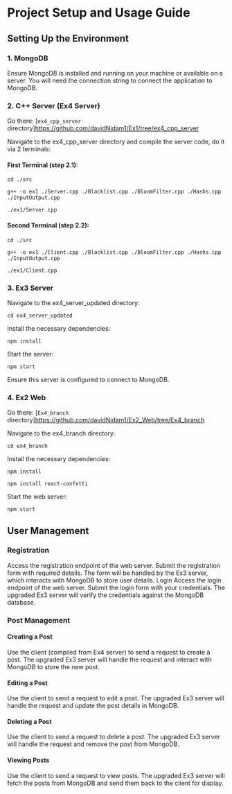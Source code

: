 # Project Setup and Usage Guide


## Setting Up the Environment


### 1. MongoDB
Ensure MongoDB is installed and running on your machine or available on a server. You will need the connection string to connect the application to MongoDB.

### 2. C++ Server (Ex4 Server)

Go there: [`ex4_cpp_server` directory]https://github.com/davidNidam1/Ex1/tree/ex4_cpp_server

Navigate to the ex4_cpp_server directory and compile the server code, do it via 2 terminals:


#### First Terminal (step 2.1):
 
`cd ./src`

`g++ -o ex1 ./Server.cpp ./Blacklist.cpp ./BloomFilter.cpp ./Hashs.cpp ./InputOutput.cpp`

`./ex1/Server.cpp`


#### Second Terminal (step 2.2):

`cd ./src`

`g++ -o ex1 ./Client.cpp ./Blacklist.cpp ./BloomFilter.cpp ./Hashs.cpp ./InputOutput.cpp`

`./ex1/Client.cpp`


### 3. Ex3 Server
Navigate to the ex4_server_updated directory:

`cd ex4_server_updated`

Install the necessary dependencies:

`npm install`

Start the server:

`npm start`

Ensure this server is configured to connect to MongoDB.


### 4. Ex2 Web

Go there: [`Ex4_branch` directory]https://github.com/davidNidam1/Ex2_Web/tree/Ex4_branch

Navigate to the ex4_branch directory:

`cd ex4_branch`

Install the necessary dependencies:

`npm install`

`npm install react-confetti`

Start the web server:

`npm start`


## User Management

### Registration
Access the registration endpoint of the web server.
Submit the registration form with required details.
The form will be handled by the Ex3 server, which interacts with MongoDB to store user details.
Login
Access the login endpoint of the web server.
Submit the login form with your credentials.
The upgraded Ex3 server will verify the credentials against the MongoDB database.

### Post Management
#### Creating a Post
Use the client (compiled from Ex4 server) to send a request to create a post.
The upgraded Ex3 server will handle the request and interact with MongoDB to store the new post.
#### Editing a Post
Use the client to send a request to edit a post.
The upgraded Ex3 server will handle the request and update the post details in MongoDB.
#### Deleting a Post
Use the client to send a request to delete a post.
The upgraded Ex3 server will handle the request and remove the post from MongoDB.
#### Viewing Posts
Use the client to send a request to view posts.
The upgraded Ex3 server will fetch the posts from MongoDB and send them back to the client for display.





